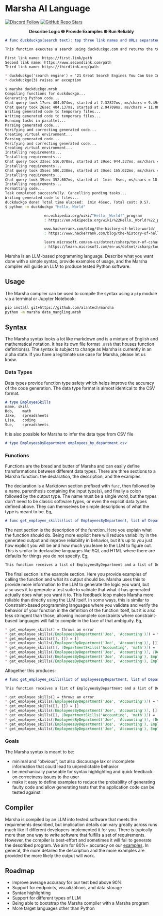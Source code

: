 # Marsha AI Language

[![Discord Follow](https://dcbadge.vercel.app/api/server/p5BTaWAdjm?style=flat)](https://discord.gg/p5BTaWAdjm)
[![GitHub Repo Stars](https://img.shields.io/github/stars/alantech/marsha?style=social)](https://github.com/alantech/marsha)

<p align="center"><b>Describe Logic ⴲ Provide Examples ⴲ Run Reliably</b></p>

```md
# func duckduckgo(search text): top three link names and URLs separated by newline

This function executes a search using duckduckgo.com and returns the top three links (excluding ads) in the following format:

First link name: https://first.link/path
Second link name: https://www.secondlink.com/path
Third link name: https://thirdlink.org/path

* duckduckgo('search engine') = '21 Great Search Engines You Can Use Instead Of Google: https://www.google.com/url?sa=t&rct=j&q=&esrc=s&source=web&cd=&cad=rja&uact=8&ved=2ahUKEwivx6SS1qeAAxU5lWoFHbuqA4sQFnoECBEQAQ&url=https%3A%2F%2Fwww.searchenginejournal.com%2Falternative-search-engines%2F271409%2F&usg=AOvVaw1MhHGUxrHf8AkmiU64AotH&opi=89978449\nThe Top 11 Search Engines, Ranked by Popularity: https://www.google.com/url?sa=t&rct=j&q=&esrc=s&source=web&cd=&cad=rja&uact=8&ved=2ahUKEwivx6SS1qeAAxU5lWoFHbuqA4sQFnoECA8QAQ&url=https%3A%2F%2Fblog.hubspot.com%2Fmarketing%2Ftop-search-engines&usg=AOvVaw30ykZ9Ftz51L4pQTaMsmpQ&opi=89978449\nSearch engine - Wikipedia: https://www.google.com/url?sa=t&rct=j&q=&esrc=s&source=web&cd=&cad=rja&uact=8&ved=2ahUKEwivx6SS1qeAAxU5lWoFHbuqA4sQFnoECCsQAQ&url=https%3A%2F%2Fen.wikipedia.org%2Fwiki%2FSearch_engine&usg=AOvVaw2JG-HuD9odcoxnHHkUd3sl&opi=89978449'
* duckduckgo(3) raises an exception
```

```sh
$ marsha duckduckgo.mrsh
Compiling functions for duckduckgo...
Generating Python code...
Chat query took 17sec 404.074ms, started at 7.32827ms, ms/chars = 9.494857455106361
Chat query took 26sec 404.137ms, started at 2.94709ms, ms/chars = 11.080208717150894
Writing generated code to temporary files...
Writing generated code to temporary files...
Running tasks in parallel...
Parsing generated code...
Verifying and correcting generated code...
Creating virtual environment...
Parsing generated code...
Verifying and correcting generated code...
Creating virtual environment...
Installing requirements...
Installing requirements...
Chat query took 33sec 516.078ms, started at 29sec 944.337ms, ms/chars = 11.6699436746932
Installing requirements...
Chat query took 35sec 580.238ms, started at 30sec 165.022ms, ms/chars = 13.202314606845269
Installing requirements...
Chat query took 39sec 352.607ms, started at  1min  6sec, ms/chars = 18.58885568664724
Installing requirements...
Formatting code...
Task completed successfully. Cancelling pending tasks...
Writing generated code to files...
duckduckgo done! Total time elapsed:  1min 46sec. Total cost: 0.57.
$ python -m duckduckgo "Hello, World"

                  en.wikipedia.org/wiki/"Hello,_World!"_program
                  : https://en.wikipedia.org/wiki/%22Hello,_World!%22_program

                  www.hackerrank.com/blog/the-history-of-hello-world/
                  : https://www.hackerrank.com/blog/the-history-of-hello-world/

                  learn.microsoft.com/en-us/dotnet/csharp/tour-of-csharp/tutorials/hello-world
                  : https://learn.microsoft.com/en-us/dotnet/csharp/tour-of-csharp/tutorials/hello-world
```

Marsha is an LLM-based programming language. Describe what you want done with a simple syntax, provide examples of usage, and the Marsha compiler will guide an LLM to produce tested Python software.

## Usage

The Marsha compiler can be used to compile the syntax using a `pip` module via a terminal or Jupyter Notebook:

```bash
pip install git+https://github.com/alantech/marsha
python -m marsha data_mangling.mrsh
```

## Syntax

The Marsha syntax looks a lot like markdown and is a mixture of English and mathematical notation. It has its own file format `.mrsh` that houses function definition(s). The syntax is subject to change as Marsha is currently in an alpha state. If you have a legitimate use case for Marsha, please let us know.

### Data Types

Data types provide function type safety which helps improve the accuracy of the code generation. The data type format is almost identical to the CSV format.

```md
# type EmployeeSkills
name, skill
Bob,	math
Jake,	spreadsheets
Lisa,	coding
Sue,	spreadsheets
```

It is also possible for Marsha to infer the data type from CSV file

```md
# type EmployeesByDepartment employees_by_department.csv
```

### Functions

Functions are the bread and butter of Marsha and can easily define transformations between different data types. There are three sections to a Marsha function: the declaration, the description, and the examples.

The declaration is a Markdown section prefixed with `func`, then followed by a name, parenthesis containing the input type(s), and finally a colon followed by the output type. The name must be a single word, but the types don't need to be classic software types, or even the explicit data types defined above. They can themselves be simple descriptions of what the type is meant to be. Eg,

```md
# func get_employee_skills(list of EmployeesByDepartment, list of DepartmentSkills): list of EmployeeSkills
```

The next section is the description of the function. Here you explain what the function should do. Being more explicit here will reduce variability in the generated output and improve reliability in behavior, but it's up to you just how explicit you will be and how much you leave to the LLM to figure out. This is similar to declarative languages like SQL and HTML where there are defaults for things you do not specify. Eg,

```md
This function receives a list of EmployeesByDepartment and a list of DepartmentSkills. The function should be able to create a response of EmployeeSkills merging the 2 list by department. Use the pandas library.
```

The final section is the example section. Here you provide examples of calling the function and what its output should be. Marsha uses this to provide more information to the LLM to generate the logic you want, but also uses it to generate a test suite to validate that what it has generated actually does what you want it to. This feedback loop makes Marsha more reliable than directly using the LLM itself. In some ways, this is similar to Constraint-based programming languages where you validate and verify the behavior of your function in the definition of the function itself, but it is also less stringent than those, allowing incomplete constraints where constraint-based languages will fail to compile in the face of that ambiguity. Eg,

```md
* get_employee_skills() = throws an error
* get_employee_skills([EmployeesByDepartment('Joe', 'Accounting')]) = throws an error
* get_employee_skills([], []) = []
* get_employee_skills([EmployeesByDepartment('Joe', 'Accounting')], []) = []
* get_employee_skills([], [DepartmentSkills('Accounting', 'math')]) = []
* get_employee_skills([EmployeesByDepartment('Joe', 'Accounting')], [DepartmentSkills('Accounting', 'math')]) = [EmployeeSkills('Joe', 'math')]
* get_employee_skills([EmployeesByDepartment('Joe', 'Accounting'), EmployeesByDepartment('Jake', 'Engineering')], [DepartmentSkills('Accounting', 'math')]) = [EmployeeSkills('Joe', 'math')]
* get_employee_skills([EmployeesByDepartment('Joe', 'Accounting'), EmployeesByDepartment('Jake', 'Engineering')], [DepartmentSkills('Accounting', 'math'), DepartmentSkills('Engineering', 'coding')]) = [EmployeeSkills('Joe', 'math'), EmployeeSkills('Jake', 'coding')]
```

Altogether this produces:

```md
# func get_employee_skills(list of EmployeesByDepartment, list of DepartmentSkills): list of EmployeeSkills

This function receives a list of EmployeesByDepartment and a list of DepartmentSkills. The function should be able to create a response of EmployeeSkills merging the 2 list by department. Use the pandas library.

* get_employee_skills() = throws an error
* get_employee_skills([EmployeesByDepartment('Joe', 'Accounting')]) = throws an error
* get_employee_skills([], []) = []
* get_employee_skills([EmployeesByDepartment('Joe', 'Accounting')], []) = []
* get_employee_skills([], [DepartmentSkills('Accounting', 'math')]) = []
* get_employee_skills([EmployeesByDepartment('Joe', 'Accounting')], [DepartmentSkills('Accounting', 'math')]) = [EmployeeSkills('Joe', 'math')]
* get_employee_skills([EmployeesByDepartment('Joe', 'Accounting'), EmployeesByDepartment('Jake', 'Engineering')], [DepartmentSkills('Accounting', 'math')]) = [EmployeeSkills('Joe', 'math')]
* get_employee_skills([EmployeesByDepartment('Joe', 'Accounting'), EmployeesByDepartment('Jake', 'Engineering')], [DepartmentSkills('Accounting', 'math'), DepartmentSkills('Engineering', 'coding')]) = [EmployeeSkills('Joe', 'math'), EmployeeSkills('Jake', 'coding')]
```

### Goals

The Marsha syntax is meant to be:
- minimal and "obvious", but also discourage lax or incomplete information that could lead to unpredictable behavior
- be mechanically parseable for syntax highlighting and quick feedback on correctness issues to the user
- make it easy to define examples to reduce the probability of generating faulty code and allow generating tests that the application code can be tested against

## Compiler

Marsha is compiled by an LLM into tested software that meets the requirements described, but implication details can vary greatly across runs much like if different developers implemented it for you. There is typically more than one way to write software that fulfills a set of requirements. However, the compiler is best-effort and sometimes it will fail to generate the described program. We aim for 80%+ accuracy on our [examples](./examples/test/). In general, the more detailed the description and the more examples are provided the more likely the output will work.

## Roadmap

- Improve average accuracy for our test bed above 90%
- Support for endpoints, visualizations, and data storage
- Syntax highlighting
- Support for different types of LLM
- Being able to bootstrap the Marsha compiler with a Marsha program
- More target languages other than Python